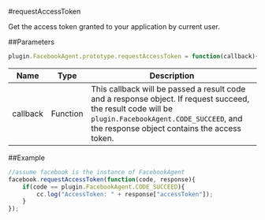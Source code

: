 #requestAccessToken

Get the access token granted to your application by current user.

##Parameters

```javascript
plugin.FacebookAgent.prototype.requestAccessToken = function(callback){}
```

|Name|Type|Description|
|----|----|-----------|
|callback|Function|This callback will be passed a result code and a response object. If request succeed, the result code will be `plugin.FacebookAgent.CODE_SUCCEED`, and the response object contains the access token.|

##Example

```javascript
//assume facebook is the instance of FacebookAgent
facebook.requestAccessToken(function(code, response){
    if(code == plugin.FacebookAgent.CODE_SUCCEED){
        cc.log("AccessToken: " + response["accessToken"]);
    }
});
```